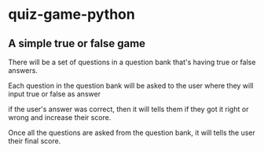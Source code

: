 # quiz-game-python

## A simple true or false game

There will be a set of questions in a question bank that's having true or false answers.

Each question in the question bank will be asked to the user where they will input true or false as answer

if the user's answer was correct, then it will tells them if they got it right or wrong and increase their score. 

Once all the questions are asked from the question bank, it will tells the user their final score.
